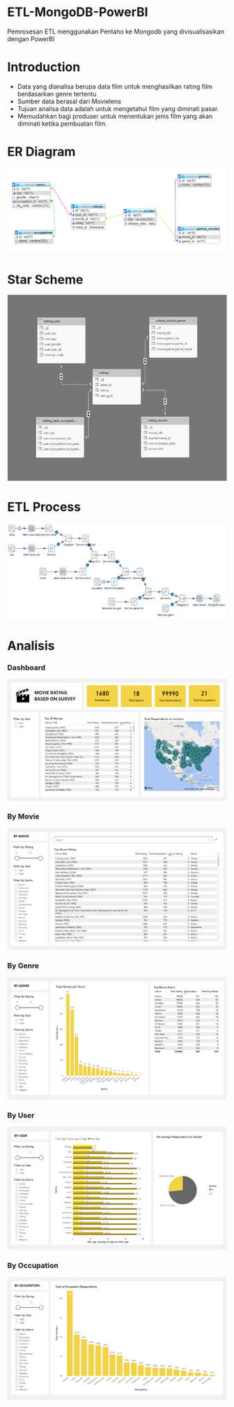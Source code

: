# ETL-MongoDB-PowerBI
Pemrosesan ETL menggunakan Pentaho ke Mongodb yang divisualisasikan dengan PowerBI

# Introduction
* Data yang dianalisa berupa data film untuk menghasilkan rating film berdasarkan genre tertentu
* Sumber data berasal dari Movielens
* Tujuan analisa data adalah untuk mengetahui film yang diminati pasar.
* Memudahkan bagi produser untuk menentukan jenis film yang akan diminati ketika pembuatan film.

# ER Diagram
![erd](https://github.com/rifqifai/ETL-MongoDB-PowerBI/blob/master/database%20sql/erd.png)

# Star Scheme
![star scheme](https://github.com/rifqifai/ETL-MongoDB-PowerBI/blob/master/pentaho/Star_scheme.jpg)

# ETL Process
![etl process](https://github.com/rifqifai/ETL-MongoDB-PowerBI/blob/master/pentaho/ETL_process.png)

# Analisis
### Dashboard
![dashobard](https://github.com/rifqifai/ETL-MongoDB-PowerBI/blob/master/power%20bi/dashboard.png)

### By Movie
![by movie](https://github.com/rifqifai/ETL-MongoDB-PowerBI/blob/master/power%20bi/by%20movie.png)

### By Genre
![by genre](https://github.com/rifqifai/ETL-MongoDB-PowerBI/blob/master/power%20bi/by%20genre.png)

### By User
![by user](https://github.com/rifqifai/ETL-MongoDB-PowerBI/blob/master/power%20bi/by%20user.png)

### By Occupation
![by occupation](https://github.com/rifqifai/ETL-MongoDB-PowerBI/blob/master/power%20bi/by%20occupation.png)
